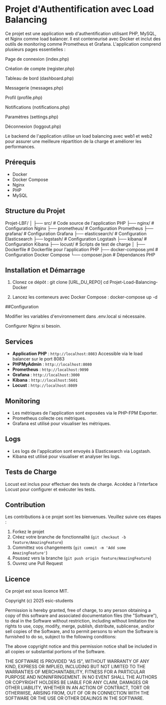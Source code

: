 # Projet d'Authentification avec Load Balancing

Ce projet est une application web d'authentification utilisant PHP, MySQL, et Nginx comme load balancer. Il est conteneurisé avec Docker et inclut des outils de monitoring comme Prometheus et Grafana.
L'application comprend plusieurs pages essentielles :
 
Page de connexion (index.php)
 
Création de compte (register.php)

Tableau de bord (dashboard.php)

Messagerie (messages.php)
 
Profil (profile.php)

Notifications (notifications.php)

Paramètres (settings.php)

Déconnexion (loggout.php)
 
Le backend de l'application utilise un load balancing avec web1 et web2
pour assurer une meilleure répartition de la charge et améliorer les performances.
## Prérequis

- Docker
- Docker Compose
- Nginx
- PHP
- MySQL

## Structure du Projet

Projet-LBF/
│
├── src/ # Code source de l'application PHP
├── nginx/ # Configuration Nginx
├── prometheus/ # Configuration Prometheus
├── grafana/ # Configuration Grafana
├── elasticsearch/ # Configuration Elasticsearch
├── logstash/ # Configuration Logstash
├── kibana/ # Configuration Kibana
├── locust/ # Scripts de test de charge
│
├── Dockerfile # Dockerfile pour l'application PHP
├── docker-compose.yml # Configuration Docker Compose
└── composer.json # Dépendances PHP

## Installation et Démarrage

1. Clonez ce dépôt :
   git clone [URL_DU_REPO]
   cd Projet-Load-Balancing-Docker
   
2. Lancez les conteneurs avec Docker Compose :
   docker-compose up -d

##Configuration
 
Modifier les variables d'environnement dans .env.local si nécessaire.
 
Configurer Nginx si besoin.

## Services

- **Application PHP** : `http://localhost:8083` Accessible via le load balancer sur le port 8083
- **PHPMyAdmin** : `http://localhost:8080`
- **Prometheus** : `http://localhost:9090`
- **Grafana** : `http://localhost:3000`
- **Kibana** : `http://localhost:5601`
- **Locust** : `http://localhost:8089`

## Monitoring

- Les métriques de l'application sont exposées via le PHP-FPM Exporter.
- Prometheus collecte ces métriques.
- Grafana est utilisé pour visualiser les métriques.

## Logs

- Les logs de l'application sont envoyés à Elasticsearch via Logstash.
- Kibana est utilisé pour visualiser et analyser les logs.

## Tests de Charge

Locust est inclus pour effectuer des tests de charge. Accédez à l'interface Locust pour configurer et exécuter les tests.

## Contribution

Les contributions à ce projet sont les bienvenues. Veuillez suivre ces étapes :

1. Forkez le projet
2. Créez votre branche de fonctionnalité (`git checkout -b feature/AmazingFeature`)
3. Committez vos changements (`git commit -m 'Add some AmazingFeature'`)
4. Poussez vers la branche (`git push origin feature/AmazingFeature`)
5. Ouvrez une Pull Request

## Licence

Ce projet est sous licence MIT.
 
Copyright (c) 2025 esic-students

Permission is hereby granted, free of charge, to any person obtaining a copy
of this software and associated documentation files (the "Software"), to deal
in the Software without restriction, including without limitation the rights
to use, copy, modify, merge, publish, distribute, sublicense, and/or sell
copies of the Software, and to permit persons to whom the Software is
furnished to do so, subject to the following conditions:
 
The above copyright notice and this permission notice shall be included in all
copies or substantial portions of the Software.
 
THE SOFTWARE IS PROVIDED "AS IS", WITHOUT WARRANTY OF ANY KIND, EXPRESS OR
IMPLIED, INCLUDING BUT NOT LIMITED TO THE WARRANTIES OF MERCHANTABILITY,
FITNESS FOR A PARTICULAR PURPOSE AND NONINFRINGEMENT. IN NO EVENT SHALL THE
AUTHORS OR COPYRIGHT HOLDERS BE LIABLE FOR ANY CLAIM, DAMAGES OR OTHER
LIABILITY, WHETHER IN AN ACTION OF CONTRACT, TORT OR OTHERWISE, ARISING FROM,
OUT OF OR IN CONNECTION WITH THE SOFTWARE OR THE USE OR OTHER DEALINGS IN THE
SOFTWARE.
 


